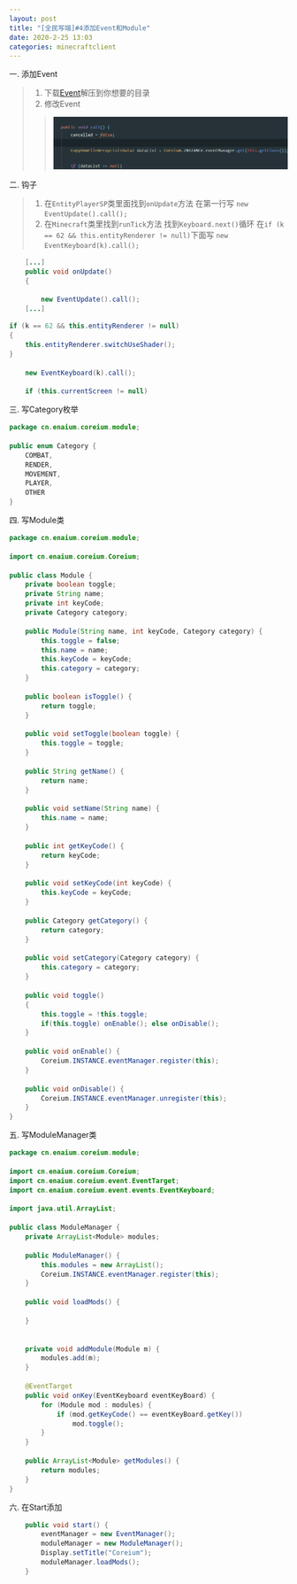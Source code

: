 ```yaml
---
layout: post
title: "[全民写端]#4添加Event和Module"
date: 2020-2-25 13:03
categories: minecraftclient
---
```



一. 添加Event
> 1. 下载[Event](/assets/minecraftclient/event.zip)解压到你想要的目录
> 2. 修改Event
>> ![4-1](/assets/minecraftclient/4-1.png)

二. 钩子

> 1. 在`EntityPlayerSP`类里面找到`onUpdate`方法 在第一行写 `new EventUpdate().call();`
> 2. 在`Minecraft`类里找到`runTick`方法 找到`Keyboard.next()`循环 在`if (k == 62 && this.entityRenderer != null)`下面写 `new EventKeyboard(k).call();`
```java
    [...]
    public void onUpdate()
    {

        new EventUpdate().call();
    [...]
```

```java
if (k == 62 && this.entityRenderer != null)
{
    this.entityRenderer.switchUseShader();
}

    new EventKeyboard(k).call();

    if (this.currentScreen != null)
```

三. 写Category枚举
```java
package cn.enaium.coreium.module;

public enum Category {
    COMBAT,
    RENDER,
    MOVEMENT,
    PLAYER,
    OTHER
}
```

四. 写Module类
```java
package cn.enaium.coreium.module;

import cn.enaium.coreium.Coreium;

public class Module {
    private boolean toggle;
    private String name;
    private int keyCode;
    private Category category;

    public Module(String name, int keyCode, Category category) {
        this.toggle = false;
        this.name = name;
        this.keyCode = keyCode;
        this.category = category;
    }

    public boolean isToggle() {
        return toggle;
    }

    public void setToggle(boolean toggle) {
        this.toggle = toggle;
    }

    public String getName() {
        return name;
    }

    public void setName(String name) {
        this.name = name;
    }

    public int getKeyCode() {
        return keyCode;
    }

    public void setKeyCode(int keyCode) {
        this.keyCode = keyCode;
    }

    public Category getCategory() {
        return category;
    }

    public void setCategory(Category category) {
        this.category = category;
    }

    public void toggle()
    {
        this.toggle = !this.toggle;
        if(this.toggle) onEnable(); else onDisable();
    }

    public void onEnable() {
        Coreium.INSTANCE.eventManager.register(this);
    }

    public void onDisable() {
        Coreium.INSTANCE.eventManager.unregister(this);
    }
}
```

五. 写ModuleManager类
```java
package cn.enaium.coreium.module;

import cn.enaium.coreium.Coreium;
import cn.enaium.coreium.event.EventTarget;
import cn.enaium.coreium.event.events.EventKeyboard;

import java.util.ArrayList;

public class ModuleManager {
    private ArrayList<Module> modules;

    public ModuleManager() {
        this.modules = new ArrayList();
        Coreium.INSTANCE.eventManager.register(this);
    }

    public void loadMods() {

    }


    private void addModule(Module m) {
        modules.add(m);
    }

    @EventTarget
    public void onKey(EventKeyboard eventKeyBoard) {
        for (Module mod : modules) {
            if (mod.getKeyCode() == eventKeyBoard.getKey())
                mod.toggle();
        }
    }

    public ArrayList<Module> getModules() {
        return modules;
    }
}
```

六. 在Start添加
```java
    public void start() {
        eventManager = new EventManager();
        moduleManager = new ModuleManager();
        Display.setTitle("Coreium");
        moduleManager.loadMods();
    }
```


